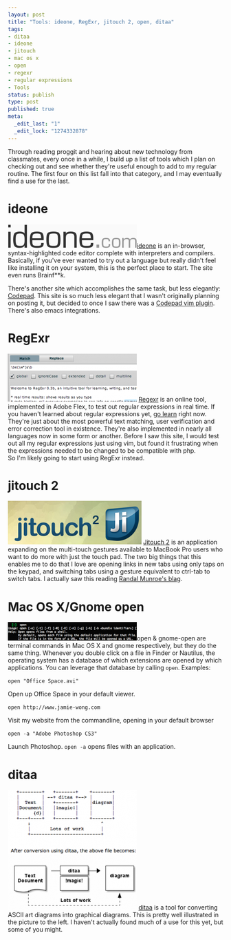 ```yaml
---
layout: post
title: "Tools: ideone, RegExr, jitouch 2, open, ditaa"
tags:
- ditaa
- ideone
- jitouch
- mac os x
- open
- regexr
- regular expressions
- Tools
status: publish
type: post
published: true
meta: 
  _edit_last: "1"
  _edit_lock: "1274332878"
---
```

Through reading proggit and hearing about new technology from classmates, every 
once in a while, I build up a list of tools which I plan on checking out and see 
whether they're useful enough to add to my regular routine. The first four on 
this list fall into that category, and I may eventually find a use for the last.

ideone
======

<img src="/images/ideone.png" class="inline"/><a 
href="http://www.ideone.com">ideone</a> is an in-browser, syntax-highlighted 
code editor complete with interpreters and compilers. Basically, if you've ever 
wanted to try out a language but really didn't feel like installing it on your 
system, this is the perfect place to start. The site even runs Brainf**k. 

There's another site which accomplishes the same task, but less elegantly: <a 
href="http://codepad.org/">Codepad</a>. This site is so much less elegant that I 
wasn't originally planning on posting it, but decided to once I saw there was a 
<a href="http://www.vim.org/scripts/script.php?script_id=2298">Codepad vim 
plugin</a>. There's also emacs integrations.

RegExr
======

<img src="/images/regexr-300x111.png" class="inline"/> <a 
href="http://gskinner.com/RegExr/">Regexr</a> is an online tool, implemented in 
Adobe Flex, to test out regular expressions in real time. If you haven't learned 
about regular expressions yet, <a href="http://www.regular-expressions.info/">go 
learn</a> right now. They're just about the most powerful text matching, user 
verification and error correction tool in existence. They're also implemented in 
nearly all languages now in some form or another. Before I saw this site, I 
would test out all my regular expressions just using vim, but found it 
frustrating when the expressions needed to be changed to be compatible with php.  
So I'm likely going to start using RegExr instead.

jitouch 2
=========

<img src="/images/jitouch2.png" class="inline"/> <a 
href="http://www.jitouch.com/">Jitouch 2</a> is an application expanding on the 
multi-touch gestures available to MacBook Pro users who want to do more with 
just the touch pad. The two big things that this enables me to do that I love 
are opening links in new tabs using only taps on the keypad, and switching tabs 
using a gesture equivalent to ctrl-tab to switch tabs. I actually saw this 
reading <a href="http://blag.xkcd.com/">Randal Munroe's blag</a>.

Mac OS X/Gnome open
===================

<img src="/images/osx-open.png" class="inline"/>open & gnome-open are terminal 
commands in Mac OS X and gnome respectively, but they do the same thing. 
Whenever you double click on a file in Finder or Nautilus, the operating system 
has a database of which extensions are opened by which applications. You can 
leverage that database by calling `open`. Examples:

    open "Office Space.avi"

Open up Office Space in your default viewer.

    open http://www.jamie-wong.com

Visit my website from the commandline, opening in your default browser

    open -a "Adobe Photoshop CS3"

Launch Photoshop. `open -a` opens files with an application.

ditaa
=====

<img src="/images/ditaa.png" class="inline"/> <a 
href="http://ditaa.sourceforge.net/">ditaa</a> is a tool for converting ASCII 
art diagrams into graphical diagrams. This is pretty well illustrated in the 
picture to the left. I haven't actually found much of a use for this yet, but 
some of you might.

<div style='clear:both; height: 10px'></div>
